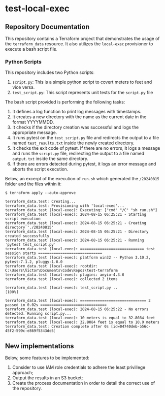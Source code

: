 # test-local-exec

## Repository Documentation

This repository contains a Terraform project that demonstrates the usage of the `terraform_data` resource. It also utilizes the `local-exec` provisioner to execute a bash script file.

### Python Scripts

This repository includes two Python scripts:

1. `script.py`: This is a simple python script to covert meters to feet and vice versa.
2. `test_script.py`: This script represents unit tests for the `script.py` file



The bash script provided is performing the following tasks:

1. It defines a log function to print log messages with timestamps.
2. It creates a new directory with the name as the current date in the format YYYYMMDD.
3. It checks if the directory creation was successful and logs the appropriate message.
4. It runs pytest on the `test_script.py` file and redirects the output to a file named `test_results.txt` inside the newly created directory.
5. It checks the exit code of pytest. If there are no errors, it logs a message and runs the `script.py` file, redirecting the output to a file named `output.txt` inside the same directory.
6. If there are errors detected during pytest, it logs an error message and aborts the script execution.

Below, an excerpt of the execution of `run.sh` which generated the `/20240815` folder and the files within it:

````Shell
$ terraform apply --auto-approve

terraform_data.test: Creating...
terraform_data.test: Provisioning with 'local-exec'...
terraform_data.test (local-exec): Executing: ["cmd" "/C" "sh run.sh"]
terraform_data.test (local-exec): 2024-08-15 06:25:21 - Starting script execution
terraform_data.test (local-exec): 2024-08-15 06:25:21 - Creating directory './20240815'
terraform_data.test (local-exec): 2024-08-15 06:25:21 - Directory created successfully
terraform_data.test (local-exec): 2024-08-15 06:25:21 - Running 'pytest test_script.py'
terraform_data.test (local-exec): ============================= test session starts =============================
terraform_data.test (local-exec): platform win32 -- Python 3.10.2, pytest-7.1.2, pluggy-1.0.0
terraform_data.test (local-exec): rootdir: C:\Users\Victor\Documents\Code\Repos\test-terraform
terraform_data.test (local-exec): plugins: anyio-4.3.0
terraform_data.test (local-exec): collected 2 items

terraform_data.test (local-exec): test_script.py ..                                                        [100%]

terraform_data.test (local-exec): ============================== 2 passed in 0.02s ==============================
terraform_data.test (local-exec): 2024-08-15 06:25:22 - No errors detected. Running script.py...
terraform_data.test (local-exec): 10 meters is equal to 32.8084 feet
terraform_data.test (local-exec): 32.8084 feet is equal to 10.0 meters
terraform_data.test: Creation complete after 0s [id=04740deb-b56c-45f2-599c-e869f5343de5]
````

## New implementations
Below, some features to be implemented:
1. Consider to use IAM role credentials to adhere the least privillege approach;
2. Output the results in an S3 bucket;
3. Create the process documentation in order to detail the correct use of the repository.


